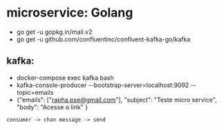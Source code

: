 # microservice: Golang

  - go get -u gopkg.in/mail.v2
  - go get -u github.com/confluentinc/confluent-kafka-go/kafka

## kafka:
  
  - docker-compose exec kafka bash
  - kafka-console-producer --bootstrap-server=localhost:9092 --topic=emails
  - {"emails": ["rapha.pse@gmail.com"], "subject": "Teste micro service", "body": "Acesse o link" }

``` consumer -> chan message -> send ```

